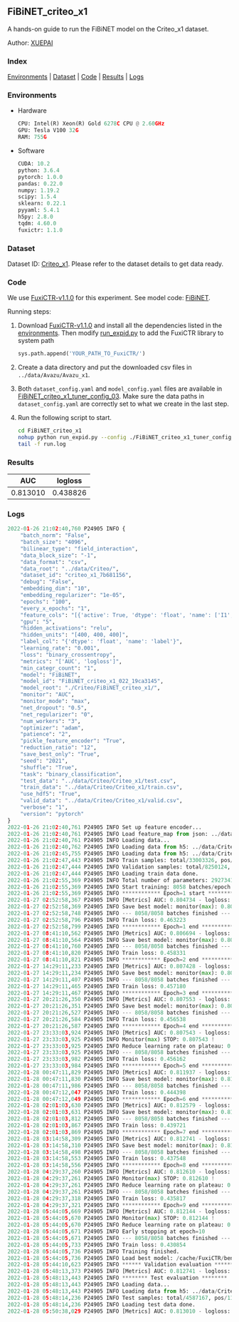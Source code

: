 ## FiBiNET_criteo_x1

A hands-on guide to run the FiBiNET model on the Criteo_x1 dataset.

Author: [XUEPAI](https://github.com/xue-pai)

### Index
[Environments](#Environments) | [Dataset](#Dataset) | [Code](#Code) | [Results](#Results) | [Logs](#Logs)

### Environments
+ Hardware

  ```python
  CPU: Intel(R) Xeon(R) Gold 6278C CPU @ 2.60GHz
  GPU: Tesla V100 32G
  RAM: 755G

  ```

+ Software

  ```python
  CUDA: 10.2
  python: 3.6.4
  pytorch: 1.0.0
  pandas: 0.22.0
  numpy: 1.19.2
  scipy: 1.5.4
  sklearn: 0.22.1
  pyyaml: 5.4.1
  h5py: 2.8.0
  tqdm: 4.60.0
  fuxictr: 1.1.0

  ```

### Dataset
Dataset ID: [Criteo_x1](https://github.com/openbenchmark/BARS/blob/master/ctr_prediction/datasets/Criteo/README.md#Criteo_x1). Please refer to the dataset details to get data ready.

### Code

We use [FuxiCTR-v1.1.0](fuxictr_url) for this experiment. See model code: [FiBiNET](https://github.com/xue-pai/FuxiCTR/blob/v1.1.0/fuxictr/pytorch/models/FiBiNET.py).

Running steps:

1. Download [FuxiCTR-v1.1.0](fuxictr_url) and install all the dependencies listed in the [environments](#environments). Then modify [run_expid.py](./run_expid.py#L5) to add the FuxiCTR library to system path
    
    ```python
    sys.path.append('YOUR_PATH_TO_FuxiCTR/')
    ```

2. Create a data directory and put the downloaded csv files in `../data/Avazu/Avazu_x1`.

3. Both `dataset_config.yaml` and `model_config.yaml` files are available in [FiBiNET_criteo_x1_tuner_config_03](./FiBiNET_criteo_x1_tuner_config_03). Make sure the data paths in `dataset_config.yaml` are correctly set to what we create in the last step.

4. Run the following script to start.

    ```bash
    cd FiBiNET_criteo_x1
    nohup python run_expid.py --config ./FiBiNET_criteo_x1_tuner_config_03 --expid FiBiNET_criteo_x1_022_19ca3145 --gpu 0 > run.log &
    tail -f run.log
    ```

### Results

| AUC | logloss  |
|:--------------------:|:--------------------:|
| 0.813010 | 0.438826  |


### Logs
```python
2022-01-26 21:02:40,760 P24905 INFO {
    "batch_norm": "False",
    "batch_size": "4096",
    "bilinear_type": "field_interaction",
    "data_block_size": "-1",
    "data_format": "csv",
    "data_root": "../data/Criteo/",
    "dataset_id": "criteo_x1_7b681156",
    "debug": "False",
    "embedding_dim": "10",
    "embedding_regularizer": "1e-05",
    "epochs": "100",
    "every_x_epochs": "1",
    "feature_cols": "[{'active': True, 'dtype': 'float', 'name': ['I1', 'I2', 'I3', 'I4', 'I5', 'I6', 'I7', 'I8', 'I9', 'I10', 'I11', 'I12', 'I13'], 'type': 'numeric'}, {'active': True, 'dtype': 'float', 'name': ['C1', 'C2', 'C3', 'C4', 'C5', 'C6', 'C7', 'C8', 'C9', 'C10', 'C11', 'C12', 'C13', 'C14', 'C15', 'C16', 'C17', 'C18', 'C19', 'C20', 'C21', 'C22', 'C23', 'C24', 'C25', 'C26'], 'type': 'categorical'}]",
    "gpu": "5",
    "hidden_activations": "relu",
    "hidden_units": "[400, 400, 400]",
    "label_col": "{'dtype': 'float', 'name': 'label'}",
    "learning_rate": "0.001",
    "loss": "binary_crossentropy",
    "metrics": "['AUC', 'logloss']",
    "min_categr_count": "1",
    "model": "FiBiNET",
    "model_id": "FiBiNET_criteo_x1_022_19ca3145",
    "model_root": "./Criteo/FiBiNET_criteo_x1/",
    "monitor": "AUC",
    "monitor_mode": "max",
    "net_dropout": "0.5",
    "net_regularizer": "0",
    "num_workers": "3",
    "optimizer": "adam",
    "patience": "2",
    "pickle_feature_encoder": "True",
    "reduction_ratio": "12",
    "save_best_only": "True",
    "seed": "2021",
    "shuffle": "True",
    "task": "binary_classification",
    "test_data": "../data/Criteo/Criteo_x1/test.csv",
    "train_data": "../data/Criteo/Criteo_x1/train.csv",
    "use_hdf5": "True",
    "valid_data": "../data/Criteo/Criteo_x1/valid.csv",
    "verbose": "1",
    "version": "pytorch"
}
2022-01-26 21:02:40,761 P24905 INFO Set up feature encoder...
2022-01-26 21:02:40,761 P24905 INFO Load feature_map from json: ../data/Criteo/criteo_x1_7b681156/feature_map.json
2022-01-26 21:02:40,761 P24905 INFO Loading data...
2022-01-26 21:02:40,762 P24905 INFO Loading data from h5: ../data/Criteo/criteo_x1_7b681156/train.h5
2022-01-26 21:02:45,755 P24905 INFO Loading data from h5: ../data/Criteo/criteo_x1_7b681156/valid.h5
2022-01-26 21:02:47,443 P24905 INFO Train samples: total/33003326, pos/8456369, neg/24546957, ratio/25.62%, blocks/1
2022-01-26 21:02:47,444 P24905 INFO Validation samples: total/8250124, pos/2114300, neg/6135824, ratio/25.63%, blocks/1
2022-01-26 21:02:47,444 P24905 INFO Loading train data done.
2022-01-26 21:02:55,369 P24905 INFO Total number of parameters: 29273411.
2022-01-26 21:02:55,369 P24905 INFO Start training: 8058 batches/epoch
2022-01-26 21:02:55,369 P24905 INFO ************ Epoch=1 start ************
2022-01-27 02:52:58,367 P24905 INFO [Metrics] AUC: 0.804734 - logloss: 0.446802
2022-01-27 02:52:58,369 P24905 INFO Save best model: monitor(max): 0.804734
2022-01-27 02:52:58,748 P24905 INFO --- 8058/8058 batches finished ---
2022-01-27 02:52:58,796 P24905 INFO Train loss: 0.463223
2022-01-27 02:52:58,799 P24905 INFO ************ Epoch=1 end ************
2022-01-27 08:41:10,562 P24905 INFO [Metrics] AUC: 0.806694 - logloss: 0.444863
2022-01-27 08:41:10,564 P24905 INFO Save best model: monitor(max): 0.806694
2022-01-27 08:41:10,760 P24905 INFO --- 8058/8058 batches finished ---
2022-01-27 08:41:10,820 P24905 INFO Train loss: 0.458331
2022-01-27 08:41:10,821 P24905 INFO ************ Epoch=2 end ************
2022-01-27 14:29:11,233 P24905 INFO [Metrics] AUC: 0.807428 - logloss: 0.444110
2022-01-27 14:29:11,234 P24905 INFO Save best model: monitor(max): 0.807428
2022-01-27 14:29:11,407 P24905 INFO --- 8058/8058 batches finished ---
2022-01-27 14:29:11,465 P24905 INFO Train loss: 0.457180
2022-01-27 14:29:11,467 P24905 INFO ************ Epoch=3 end ************
2022-01-27 20:21:26,350 P24905 INFO [Metrics] AUC: 0.807553 - logloss: 0.444230
2022-01-27 20:21:26,351 P24905 INFO Save best model: monitor(max): 0.807553
2022-01-27 20:21:26,527 P24905 INFO --- 8058/8058 batches finished ---
2022-01-27 20:21:26,584 P24905 INFO Train loss: 0.456538
2022-01-27 20:21:26,587 P24905 INFO ************ Epoch=4 end ************
2022-01-27 23:33:03,924 P24905 INFO [Metrics] AUC: 0.807543 - logloss: 0.444385
2022-01-27 23:33:03,925 P24905 INFO Monitor(max) STOP: 0.807543 !
2022-01-27 23:33:03,925 P24905 INFO Reduce learning rate on plateau: 0.000100
2022-01-27 23:33:03,925 P24905 INFO --- 8058/8058 batches finished ---
2022-01-27 23:33:03,982 P24905 INFO Train loss: 0.456162
2022-01-27 23:33:03,984 P24905 INFO ************ Epoch=5 end ************
2022-01-28 00:47:11,829 P24905 INFO [Metrics] AUC: 0.811937 - logloss: 0.440024
2022-01-28 00:47:11,830 P24905 INFO Save best model: monitor(max): 0.811937
2022-01-28 00:47:11,986 P24905 INFO --- 8058/8058 batches finished ---
2022-01-28 00:47:12,047 P24905 INFO Train loss: 0.444398
2022-01-28 00:47:12,049 P24905 INFO ************ Epoch=6 end ************
2022-01-28 02:01:03,630 P24905 INFO [Metrics] AUC: 0.812579 - logloss: 0.439391
2022-01-28 02:01:03,631 P24905 INFO Save best model: monitor(max): 0.812579
2022-01-28 02:01:03,812 P24905 INFO --- 8058/8058 batches finished ---
2022-01-28 02:01:03,867 P24905 INFO Train loss: 0.439721
2022-01-28 02:01:03,869 P24905 INFO ************ Epoch=7 end ************
2022-01-28 03:14:58,309 P24905 INFO [Metrics] AUC: 0.812741 - logloss: 0.439211
2022-01-28 03:14:58,310 P24905 INFO Save best model: monitor(max): 0.812741
2022-01-28 03:14:58,498 P24905 INFO --- 8058/8058 batches finished ---
2022-01-28 03:14:58,553 P24905 INFO Train loss: 0.437548
2022-01-28 03:14:58,556 P24905 INFO ************ Epoch=8 end ************
2022-01-28 04:29:37,260 P24905 INFO [Metrics] AUC: 0.812610 - logloss: 0.439299
2022-01-28 04:29:37,261 P24905 INFO Monitor(max) STOP: 0.812610 !
2022-01-28 04:29:37,261 P24905 INFO Reduce learning rate on plateau: 0.000010
2022-01-28 04:29:37,261 P24905 INFO --- 8058/8058 batches finished ---
2022-01-28 04:29:37,318 P24905 INFO Train loss: 0.435817
2022-01-28 04:29:37,321 P24905 INFO ************ Epoch=9 end ************
2022-01-28 05:44:05,669 P24905 INFO [Metrics] AUC: 0.812144 - logloss: 0.439911
2022-01-28 05:44:05,670 P24905 INFO Monitor(max) STOP: 0.812144 !
2022-01-28 05:44:05,670 P24905 INFO Reduce learning rate on plateau: 0.000001
2022-01-28 05:44:05,671 P24905 INFO Early stopping at epoch=10
2022-01-28 05:44:05,671 P24905 INFO --- 8058/8058 batches finished ---
2022-01-28 05:44:05,733 P24905 INFO Train loss: 0.430854
2022-01-28 05:44:05,736 P24905 INFO Training finished.
2022-01-28 05:44:05,736 P24905 INFO Load best model: /cache/FuxiCTR/benchmarks/Criteo/FiBiNET_criteo_x1/criteo_x1_7b681156/FiBiNET_criteo_x1_022_19ca3145.model
2022-01-28 05:44:10,623 P24905 INFO ****** Validation evaluation ******
2022-01-28 05:48:13,373 P24905 INFO [Metrics] AUC: 0.812741 - logloss: 0.439211
2022-01-28 05:48:13,443 P24905 INFO ******** Test evaluation ********
2022-01-28 05:48:13,443 P24905 INFO Loading data...
2022-01-28 05:48:13,443 P24905 INFO Loading data from h5: ../data/Criteo/criteo_x1_7b681156/test.h5
2022-01-28 05:48:14,236 P24905 INFO Test samples: total/4587167, pos/1174769, neg/3412398, ratio/25.61%, blocks/1
2022-01-28 05:48:14,236 P24905 INFO Loading test data done.
2022-01-28 05:50:38,029 P24905 INFO [Metrics] AUC: 0.813010 - logloss: 0.438826

```
